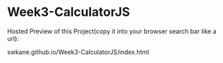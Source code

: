 # Week3-CalculatorJS

Hosted Preview of this Project(copy it into your browser search bar like a url):

swkane.github.io/Week3-CalculatorJS/index.html
